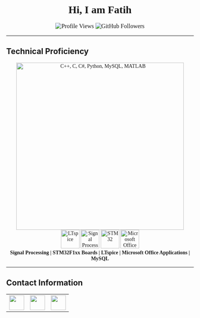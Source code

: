 <h1 align="center" style="font-family: 'Times New Roman', serif; font-weight: bold;">Hi, I am Fatih</h1>

<p align="center" style="font-family: 'Times New Roman', serif; font-size: 16px;">
  <img src="https://komarev.com/ghpvc/?username=mfatihg&label=Profile%20views&color=2C3E50&style=flat" alt="Profile Views">
  <img src="https://img.shields.io/github/followers/mfatihg?label=Followers&style=social" alt="GitHub Followers">
</p>

---

## **Technical Proficiency**
<p align="center" style="font-family: 'Times New Roman', serif; font-size: 14px;">
  <img src="https://skillicons.dev/icons?i=cpp,c,cs,python,mysql,matlab" width="450" alt="C++, C, C#, Python, MySQL, MATLAB">
  <br>

  <!-- LTspice -->
  <img src="https://upload.wikimedia.org/wikipedia/en/8/8a/LTspice.png" width="50" alt="LTspice">

  <!-- Signal Processing -->
  <img src="https://upload.wikimedia.org/wikipedia/commons/3/3c/FFT_Plot.svg" width="50" alt="Signal Processing">

  <!-- STM32 -->
  <img src="https://upload.wikimedia.org/wikipedia/commons/3/3a/ST_logo.svg" width="50" alt="STM32">

  <!-- Microsoft Office -->
  <img src="https://upload.wikimedia.org/wikipedia/commons/2/2e/Microsoft_Office_logo_(2019–present).svg" width="50" alt="Microsoft Office">

  <br>
  <b>Signal Processing | STM32F1xx Boards | LTspice | Microsoft Office Applications | MySQL</b>
</p>

---

## **Contact Information**
<table align="center">
  <tr>
    <td align="center">
      <a href="https://linkedin.com/in/mfatihg">
        <img src="https://img.shields.io/badge/LinkedIn-0A66C2.svg?&style=for-the-badge&logo=linkedin&logoColor=white" height="40">
      </a>
    </td>
    <td align="center">
      <a href="mailto:fatihgogus3@gmail.com">
        <img src="https://img.shields.io/badge/Gmail-D14836?style=for-the-badge&logo=gmail&logoColor=white" height="40">
      </a>
    </td>
    <td align="center">
      <a href="https://youtube.com/c/MehmetFatihGöğüş">
        <img src="https://img.shields.io/badge/YouTube-FF0000?style=for-the-badge&logo=youtube&logoColor=white" height="40">
      </a>
    </td>
  </tr>
</table>
